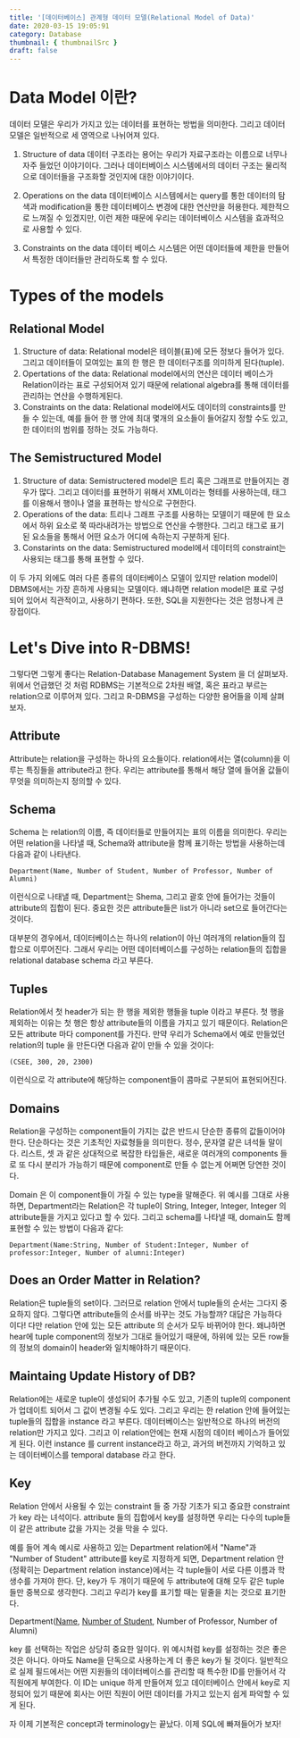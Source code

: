 ```yaml
---
title: '[데이터베이스] 관계형 데이터 모델(Relational Model of Data)'
date: 2020-03-15 19:05:91
category: Database
thumbnail: { thumbnailSrc }
draft: false
---
```


# Data Model 이란?

데이터 모델은 우리가 가지고 있는 데이터를 표현하는 방법을 의미한다. 그리고 데이터 모델은 일반적으로 세 영역으로 나뉘어져 있다.

1. Structure of data
   데이터 구조라는 용어는 우리가 자료구조라는 이름으로 너무나 자주 들었던 이야기이다. 그러나 데이터베이스 시스템에서의 데이터 구조는 물리적으로 데이터들을 구조화할 것인지에 대한 이야기이다.

2. Operations on the data
   데이터베이스 시스템에서는 query를 통한 데이터의 탐색과 modification을 통한 데이터베이스 변경에 대한 연산만을 허용한다. 제한적으로 느껴질 수 있겠지만, 이런 제한 때문에 우리는 데이터베이스 시스템을 효과적으로 사용할 수 있다.

3. Constraints on the data
   데이터 베이스 시스템은 어떤 데이터들에 제한을 만들어서 특정한 데이터들만 관리하도록 할 수 있다.

# Types of the models

## Relational Model

1. Structure of data: Relational model은 테이블(표)에 모든 정보다 들어가 있다. 그리고 데이터들이 모여있는 표의 한 행은 한 데이터구조를 의미하게 된다(tuple).
2. Opertations of the data: Relational model에서의 연산은 데이터 베이스가 Relation이라는 표로 구성되어져 있기 때문에 relational algebra를 통해 데이터를 관리하는 연산을 수행하게된다.
3. Constraints on the data: Relational model에서도 데이터의 constraints를 만들 수 있는데, 예를 들어 한 행 안에 최대 몇개의 요소들이 들어갈지 정할 수도 있고, 한 데이터의 범위를 정하는 것도 가능하다.

## The Semistructured Model

1. Structure of data: Semistructered model은 트리 혹은 그래프로 만들어지는 경우가 많다. 그리고 데이터를 표현하기 위해서 XML이라는 형테를 사용하는데, 태그를 이용해서 행이나 열을 표현하는 방식으로 구현한다.
2. Operations of the data: 트리나 그래프 구조를 사용하는 모델이기 때문에 한 요소에서 하위 요소로 쭉 따라내려가는 방법으로 연산을 수행한다. 그리고 태그로 표기된 요소들을 통해서 어떤 요소가 어디에 속하는지 구분하게 된다.
3. Constarints on the data: Semistructured model에서 데이터의 constraint는 사용되는 태그를 통해 표현할 수 있다.

이 두 가지 외에도 여러 다른 종류의 데이터베이스 모델이 있지만 relation model이 DBMS에서는 가장 흔하게 사용되는 모델이다. 왜냐하면 relation model은 표로 구성되어 있어서 직관적이고, 사용하기 편하다. 또한, SQL을 지원한다는 것은 엄청나게 큰 장접이다.

# Let's Dive into R-DBMS!

그렇다면 그렇게 좋다는 Relation-Database Management System 을 더 살펴보자. 위에서 언급했던 것 처럼 RDBMS는 기본적으로 2차원 배열, 혹은 표라고 부르는 relation으로 이루어져 있다. 그리고 R-DBMS을 구성하는 다양한 용어들을 이제 살펴보자.

## Attribute

Attribute는 relation을 구성하는 하나의 요소들이다. relation에서는 열(column)을 이루는 특징들을 attribute라고 한다. 우리는 attribute를 통해서 해당 열에 들어올 값들이 무엇을 의미하는지 정의할 수 있다.

## Schema

Schema 는 relation의 이름, 즉 데이터들로 만들어지는 표의 이름을 의미한다. 우리는 어떤 relation을 나타낼 때, Schema와 attribute을 함께 표기하는 방법을 사용하는데 다음과 같이 나타낸다.

```
Department(Name, Number of Student, Number of Professor, Number of Alumni)
```

이런식으로 나태낼 때, Department는 Shema, 그리고 괄호 안에 들어가는 것들이 attribute의 집합이 된다. 중요한 것은 attribute들은 list가 아니라 set으로 들어간다는 것이다.

대부분의 경우에서, 데이터베이스는 하나의 relation이 아닌 여러개의 relation들의 집합으로 이루어진다. 그래서 우리는 어떤 데이터베이스를 구성하는 relation들의 집합을 relational database schema 라고 부른다.

## Tuples

Relation에서 첫 header가 되는 한 행을 제외한 행들을 tuple 이라고 부른다. 첫 행을 제외하는 이유는 첫 행은 항상 attribute들의 이름을 가지고 있기 때문이다. Relation은 모든 attribute 마다 component를 가진다. 만약 우리가 Schema에서 예로 만들었던 relation의 tuple 을 만든다면 다음과 같이 만들 수 있을 것이다:

```
(CSEE, 300, 20, 2300)
```

이런식으로 각 attribute에 해당하는 component들이 콤마로 구분되어 표현되어진다.

## Domains

Relation을 구성하는 component들이 가지는 값은 반드시 단순한 종류의 값들이어야 한다. 단순하다는 것은 기초적인 자료형들을 의미한다. 정수, 문자열 같은 녀석들 말이다. 리스트, 셋 과 같은 상대적으로 복잡한 타입들은, 새로운 여러개의 components 들로 또 다시 분리가 가능하기 때문에 component로 만들 수 없는게 어쩌면 당연한 것이다.

Domain 은 이 component들이 가질 수 있는 type을 말해준다. 위 예시를 그대로 사용하면, Department라는 Relation은 각 tuple이 String, Integer, Integer, Integer 의 attribute들을 가지고 있다고 할 수 있다. 그리고 schema를 나타낼 때, domain도 함께 표현할 수 있는 방법이 다음과 같다:

```
Department(Name:String, Number of Student:Integer, Number of professor:Integer, Number of alumni:Integer)
```

## Does an Order Matter in Relation?

Relation은 tuple들의 set이다. 그러므로 relation 안에서 tuple들의 순서는 그다지 중요하지 않다. 그렇다면 attribute들의 순서를 바꾸는 것도 가능할까? 대답은 가능하다 이다! 다만 relation 안에 있는 모든 attribute 의 순서가 모두 바뀌어야 한다. 왜냐하면 hear에 tuple component의 정보가 그대로 들어있기 때문에, 하위에 있는 모든 row들의 정보의 domain이 header와 일치해야하기 때문이다.

## Maintaing Update History of DB?

Relation에는 새로운 tuple이 생성되어 추가될 수도 있고, 기존의 tuple의 component가 업데이트 되어서 그 값이 변경될 수도 있다. 그리고 우리는 한 relation 안에 들어있는 tuple들의 집합을 instance 라고 부른다. 데이터베이스는 일반적으로 하나의 버전의 relation만 가지고 있다. 그리고 이 relation안에는 현재 시점의 데이터 베이스가 들어있게 된다. 이런 instance 를 current instance라고 하고, 과거의 버전까지 기억하고 있는 데이터베이스를 temporal database 라고 한다.

## Key

Relation 안에서 사용될 수 있는 constraint 들 중 가장 기초가 되고 중요한 constraint가 key 라는 녀석이다. attribute 들의 집합에서 key를 설정하면 우리는 다수의 tuple들이 같은 attribute 값을 가지는 것을 막을 수 있다.

예를 들어 계속 예시로 사용하고 있는 Department relation에서 "Name"과 "Number of Student" attribute를 key로 지정하게 되면, Department relation 안(정확히는 Department relation instance)에서는 각 tuple들이 서로 다른 이름과 학생수를 가져야 한다. 단, key가 두 개이기 때문에 두 attribute에 대해 모두 같은 tuple들만 중복으로 생각한다. 그리고 우리가 key를 표기할 때는 밑줄을 치는 것으로 표기한다.

Department(<u>Name</u>, <u>Number of Student</u>, Number of Professor, Number of Alumni)

key 를 선택하는 작업은 상당히 중요한 일이다. 위 예시처럼 key를 설정하는 것은 좋은 것은 아니다. 아마도 Name을 단독으로 사용하는게 더 좋은 key가 될 것이다. 일반적으로 실제 필드에서는 어떤 지원들의 데이터베이스를 관리할 때 특수한 ID를 만들어서 각 직원에게 부여한다. 이 ID는 unique 하게 만들어져 있고 데이터베이스 안에서 key로 지정되어 있기 때문에 회사는 어떤 직원이 어떤 데이터를 가지고 있는지 쉽게 파악할 수 있게 된다.

자 이제 기본적은 concept과 terminology는 끝났다. 이제 SQL에 빠져들어가 보자!
